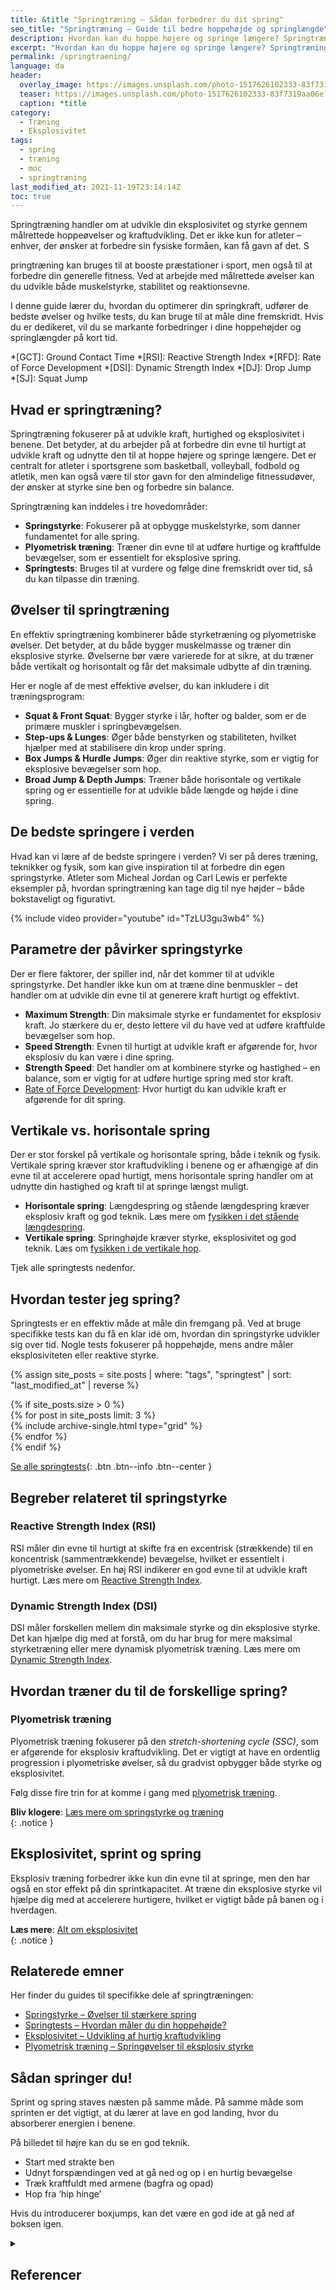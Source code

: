 ```yaml
---
title: &title "Springtræning – Sådan forbedrer du dit spring"
seo_title: "Springtræning – Guide til bedre hoppehøjde og springlængde"
description: Hvordan kan du hoppe højere og springe længere? Springtræning forbedrer dine spring, eksplosivitet og styrke. Få overblik over metoder, tests og øvelser.
excerpt: "Hvordan kan du hoppe højere og springe længere? Springtræning forbedrer dine spring, eksplosivitet og styrke. Få overblik over metoder, tests og øvelser."
permalink: /springtraening/
language: da
header:
  overlay_image: https://images.unsplash.com/photo-1517626102333-83f7319aa06e?ixlib=rb-1.2.1&ixid=eyJhcHBfaWQiOjEyMDd9&auto=format&fit=crop&h=630&w=1200&q=60
  teaser: https://images.unsplash.com/photo-1517626102333-83f7319aa06e?ixlib=rb-1.2.1&ixid=eyJhcHBfaWQiOjEyMDd9&auto=format&fit=crop&h=300&w=400&q=10
  caption: *title
category:
  - Træning
  - Eksplosivitet
tags:
  - spring
  - træning
  - moc
  - springtræning
last_modified_at: 2021-11-19T23:14:14Z
toc: true
---
```


Springtræning handler om at udvikle din eksplosivitet og styrke gennem målrettede hoppeøvelser og kraftudvikling. Det er ikke kun for atleter – enhver, der ønsker at forbedre sin fysiske formåen, kan få gavn af det. S

pringtræning kan bruges til at booste præstationer i sport, men også til at forbedre din generelle fitness. Ved at arbejde med målrettede øvelser kan du udvikle både muskelstyrke, stabilitet og reaktionsevne.

I denne guide lærer du, hvordan du optimerer din springkraft, udfører de bedste øvelser og hvilke tests, du kan bruge til at måle dine fremskridt. Hvis du er dedikeret, vil du se markante forbedringer i dine hoppehøjder og springlængder på kort tid.

*[GCT]: Ground Contact Time
*[RSI]: Reactive Strength Index 
*[RFD]: Rate of Force Development
*[DSI]: Dynamic Strength Index
*[DJ]: Drop Jump  
*[SJ]: Squat Jump

## Hvad er springtræning?

Springtræning fokuserer på at udvikle kraft, hurtighed og eksplosivitet i benene. Det betyder, at du arbejder på at forbedre din evne til hurtigt at udvikle kraft og udnytte den til at hoppe højere og springe længere. Det er centralt for atleter i sportsgrene som basketball, volleyball, fodbold og atletik, men kan også være til stor gavn for den almindelige fitnessudøver, der ønsker at styrke sine ben og forbedre sin balance.

Springtræning kan inddeles i tre hovedområder:

- **Springstyrke**: Fokuserer på at opbygge muskelstyrke, som danner fundamentet for alle spring.
- **Plyometrisk træning**: Træner din evne til at udføre hurtige og kraftfulde bevægelser, som er essentielt for eksplosive spring.
- **Springtests**: Bruges til at vurdere og følge dine fremskridt over tid, så du kan tilpasse din træning.

## Øvelser til springtræning

En effektiv springtræning kombinerer både styrketræning og plyometriske øvelser. Det betyder, at du både bygger muskelmasse og træner din eksplosive styrke. Øvelserne bør være varierede for at sikre, at du træner både vertikalt og horisontalt og får det maksimale udbytte af din træning.

Her er nogle af de mest effektive øvelser, du kan inkludere i dit træningsprogram:

- **Squat & Front Squat**: Bygger styrke i lår, hofter og balder, som er de primære muskler i springbevægelsen.
- **Step-ups & Lunges**: Øger både benstyrken og stabiliteten, hvilket hjælper med at stabilisere din krop under spring.
- **Box Jumps & Hurdle Jumps**: Øger din reaktive styrke, som er vigtig for eksplosive bevægelser som hop.
- **Broad Jump & Depth Jumps**: Træner både horisontale og vertikale spring og er essentielle for at udvikle både længde og højde i dine spring.

## De bedste springere i verden

Hvad kan vi lære af de bedste springere i verden? Vi ser på deres træning, teknikker og fysik, som kan give inspiration til at forbedre din egen springstyrke. Atleter som Micheal Jordan og Carl Lewis er perfekte eksempler på, hvordan springtræning kan tage dig til nye højder – både bokstaveligt og figurativt.

{% include video provider="youtube" id="TzLU3gu3wb4" %}

## Parametre der påvirker springstyrke

Der er flere faktorer, der spiller ind, når det kommer til at udvikle springstyrke. Det handler ikke kun om at træne dine benmuskler – det handler om at udvikle din evne til at generere kraft hurtigt og effektivt.

- **Maximum Strength**: Din maksimale styrke er fundamentet for eksplosiv kraft. Jo stærkere du er, desto lettere vil du have ved at udføre kraftfulde bevægelser som hop.
- **Speed Strength**: Evnen til hurtigt at udvikle kraft er afgørende for, hvor eksplosiv du kan være i dine spring.
- **Strength Speed**: Det handler om at kombinere styrke og hastighed – en balance, som er vigtig for at udføre hurtige spring med stor kraft.
- [Rate of Force Development](/rate-of-force-development/): Hvor hurtigt du kan udvikle kraft er afgørende for dit spring.

## Vertikale vs. horisontale spring

Der er stor forskel på vertikale og horisontale spring, både i teknik og fysik. Vertikale spring kræver stor kraftudvikling i benene og er afhængige af din evne til at accelerere opad hurtigt, mens horisontale spring handler om at udnytte din hastighed og kraft til at springe længst muligt.

- **Horisontale spring**: Længdespring og stående længdespring kræver eksplosiv kraft og god teknik. Læs mere om [fysikken i det stående længdespring](/fysik-horisontalt-hop/).
- **Vertikale spring**: Springhøjde kræver styrke, eksplosivitet og god teknik. Læs om [fysikken i de vertikale hop](/fysik-vertikalt-hop/).

Tjek alle springtests nedenfor.

## Hvordan tester jeg spring?

Springtests er en effektiv måde at måle din fremgang på. Ved at bruge specifikke tests kan du få en klar idé om, hvordan din springstyrke udvikler sig over tid. Nogle tests fokuserer på hoppehøjde, mens andre måler eksplosiviteten eller reaktive styrke.

{% assign site_posts = site.posts | where: "tags", "springtest" | sort: "last_modified_at" | reverse %}

<div class="feature__wrapper" markdown="1">

{% if site_posts.size > 0 %}  
  {% for post in site_posts limit: 3 %}  
    {% include archive-single.html type="grid" %}  
  {% endfor %}  
{% endif %}  

[Se alle springtests](/springtests-hoppehoejde/){: .btn .btn--info .btn--center }

</div>

## Begreber relateret til springstyrke

### Reactive Strength Index (RSI)

RSI måler din evne til hurtigt at skifte fra en excentrisk (strækkende) til en koncentrisk (sammentrækkende) bevægelse, hvilket er essentielt i plyometriske øvelser. En høj RSI indikerer en god evne til at udvikle kraft hurtigt. Læs mere om [Reactive Strength Index](/reactive-strength-index-rsi/).

### Dynamic Strength Index (DSI)

DSI måler forskellen mellem din maksimale styrke og din eksplosive styrke. Det kan hjælpe dig med at forstå, om du har brug for mere maksimal styrketræning eller mere dynamisk plyometrisk træning. Læs mere om [Dynamic Strength Index](/dynamic-strength-index-dsi/).

## Hvordan træner du til de forskellige spring?

### Plyometrisk træning

Plyometrisk træning fokuserer på den _stretch-shortening cycle (SSC)_, som er afgørende for eksplosiv kraftudvikling. Det er vigtigt at have en ordentlig progression i plyometriske øvelser, så du gradvist opbygger både styrke og eksplosivitet.

Følg disse fire trin for at komme i gang med [plyometrisk træning](/plyometrisk-traening/).

**Bliv klogere**: [Læs mere om springstyrke og træning](/springstyrke-og-springtraening/)  
{: .notice }

## Eksplosivitet, sprint og spring

Eksplosiv træning forbedrer ikke kun din evne til at springe, men den har også en stor effekt på din sprintkapacitet. At træne din eksplosive styrke vil hjælpe dig med at accelerere hurtigere, hvilket er vigtigt både på banen og i hverdagen.

**Læs mere**: [Alt om eksplosivitet](/eksplosivitet/)  
{: .notice }

## Relaterede emner

Her finder du guides til specifikke dele af springtræningen:

- [Springstyrke – Øvelser til stærkere spring](/springstyrke-og-springtraening/)
- [Springtests – Hvordan måler du din hoppehøjde?](/springtests-hoppehoejde/)
- [Eksplosivitet – Udvikling af hurtig kraftudvikling](/eksplosivitet/)
- [Plyometrisk træning – Springøvelser til eksplosiv styrke](/plyometrisk-traening/)

## Sådan springer du!

Sprint og spring staves næsten på samme måde. På samme måde som sprinten er det vigtigt, at du lærer at lave en god landing, hvor du absorberer energien i benene.

På billedet til højre kan du se en god teknik.

- Start med strakte ben
- Udnyt forspændingen ved at gå ned og op i en hurtig bevægelse
- Træk kraftfuldt med armene (bagfra og opad)
- Hop fra ‘hip hinge’

Hvis du introducerer boxjumps, kan det være en god ide at gå ned af boksen igen.

<details markdown="1" class="references">  
  <summary><h2 id="references">Referencer</h2></summary>  

- Bobbert, M. F. (1990). "The influence of muscle strength on vertical jump performance." *Journal of Biomechanics*.  
- Markovic, G. (2007). "Does plyometric training improve vertical jump height?" *Sports Medicine*.  
- Komi, P. V. (2008). *Strength and Power in Sport*. Blackwell Science.  
</details>  
